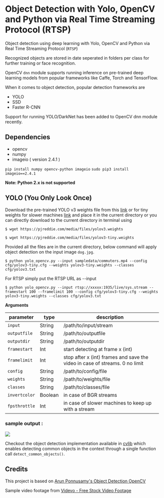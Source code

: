 # Object Detection with Yolo, OpenCV and Python via Real Time Streaming Protocol (RTSP)

Object detection using deep learning with Yolo, OpenCV and Python via Real Time Streaming Protocol (`RTSP`)

Recognized objects are stored in date seperated in folders per class for further training or face recognition.

OpenCV `dnn` module supports running inference on pre-trained deep learning models from popular frameworks like Caffe, Torch and TensorFlow.

When it comes to object detection, popular detection frameworks are
 * YOLO
 * SSD
 * Faster R-CNN

 Support for running YOLO/DarkNet has been added to OpenCV dnn module recently.

 ## Dependencies
  * opencv
  * numpy
  * imageio ( version 2.4.1 )

`pip install numpy opencv-python imageio`
`sudo pip3 install imageio==2.4.1`


**Note: Python 2.x is not supported**

 ## YOLO (You Only Look Once)

 Download the pre-trained YOLO v3 weights file from this [link](https://pjreddie.com/media/files/yolov3.weights) or for tiny weights for slower machines [link](https://pjreddie.com/media/files/yolov3-tiny.weights) and place it in the current directory or you can directly download to the current directory in terminal using

 `$ wget https://pjreddie.com/media/files/yolov3.weights`

 `$ wget https://pjreddie.com/media/files/yolov3-tiny.weights`

 Provided all the files are in the current directory, below command will apply object detection on the input image `dog.jpg`.

 `$ python yolo_opencv.py --input sampledata/commuters.mp4 --config cfg/yolov3-tiny.cfg --weights yolov3-tiny.weights --classes cfg/yolov3.txt`

 For RTSP simply put the RTSP URL as --input

  `$ python yolo_opencv.py --input rtsp://xxxxx:1935/live/sys.stream --framestart 100 --framelimit 100 --config cfg/yolov3-tiny.cfg --weights yolov3-tiny.weights --classes cfg/yolov3.txt`

 **Arguments**

 | parameter | type    | description                                      |
 | --------- | ------- | ------------------------------------------------ |
 | `input`     | String  | /path/to/input/stream |
 | `outputfile`  | String | /path/to/outputfile |
 | `outputdir` | String  | /path/to/outputdir  |
 | `framestart` | Int  | start detecting at frame x (int) |
 | `framelimit` | Int  | stop after x (int) frames and save the video in case of streams. 0 no limit |
 | `config` | String  | /path/to/config/file  |
 | `weights` | String  | /path/to/weights/file  |
 | `classes`  | String | /path/to/classes/file |
 | `invertcolor` | Boolean  | in case of BGR streams |
 | `fpsthrottle` | Int  | in case of slower machines to keep up with a stream  |

 ### sample output :
 ![](object-detection.png)

Checkout the object detection implementation available in [cvlib](http:cvlib.net) which enables detecting common objects in the context through a single function call `detect_common_objects()`.

 ## Credits
 This project is based on [Arun Ponnusamy's Object Detection OpenCV](https://github.com/arunponnusamy/object-detection-opencv)

 Sample video footage from [Videvo - Free Stock Video Footage](https://www.videvo.net/video/people-crossing-road-in-hong-kong-cbd/8162/)
